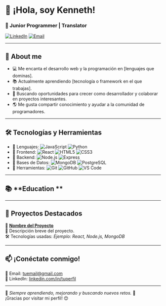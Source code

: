 # 👋 ¡Hola, soy Kenneth!

### 🌱 Junior Programmer | Translator

[![LinkedIn](https://img.shields.io/badge/LinkedIn-Profile-blue?style=flat&logo=linkedin)](https://www.linkedin.com/in/tuperfil) 
[![Email](https://img.shields.io/badge/Email-Contact-red?style=flat)](mailto:tuemail@gmail.com)

---

## 🚀 **About me**
- 💻 Me encanta el desarrollo web y la programación en [lenguajes que dominas].
- 📚 Actualmente aprendiendo [tecnología o framework en el que trabajas].
- 🎯 Buscando oportunidades para crecer como desarrollador y colaborar en proyectos interesantes.
- 🌎 Me gusta compartir conocimiento y ayudar a la comunidad de programadores.

---

## 🛠️ **Tecnologías y Herramientas**
- 🔹 Lenguajes: ![JavaScript](https://img.shields.io/badge/JavaScript-F7DF1E?style=flat&logo=javascript&logoColor=black) ![Python](https://img.shields.io/badge/Python-3776AB?style=flat&logo=python&logoColor=white)
- 🔹 Frontend: ![React](https://img.shields.io/badge/React-61DAFB?style=flat&logo=react&logoColor=black) ![HTML5](https://img.shields.io/badge/HTML5-E34F26?style=flat&logo=html5&logoColor=white) ![CSS3](https://img.shields.io/badge/CSS3-1572B6?style=flat&logo=css3&logoColor=white)
- 🔹 Backend: ![Node.js](https://img.shields.io/badge/Node.js-339933?style=flat&logo=nodedotjs&logoColor=white) ![Express](https://img.shields.io/badge/Express-000000?style=flat&logo=express&logoColor=white)
- 🔹 Bases de Datos: ![MongoDB](https://img.shields.io/badge/MongoDB-47A248?style=flat&logo=mongodb&logoColor=white) ![PostgreSQL](https://img.shields.io/badge/PostgreSQL-336791?style=flat&logo=postgresql&logoColor=white)
- 🔹 Herramientas: ![Git](https://img.shields.io/badge/Git-F05032?style=flat&logo=git&logoColor=white) ![GitHub](https://img.shields.io/badge/GitHub-181717?style=flat&logo=github&logoColor=white) ![VS Code](https://img.shields.io/badge/VS%20Code-007ACC?style=flat&logo=visualstudiocode&logoColor=white)

---
## 📚 **Education **
---

## 📌 **Proyectos Destacados**
🔹 **[Nombre del Proyecto](https://github.com/tuusuario/repositorio)**  
📌 Descripción breve del proyecto.  
🛠️ Tecnologías usadas: *Ejemplo: React, Node.js, MongoDB*  



---

## 📫 **¡Conéctate conmigo!**
📧 Email: [tuemail@gmail.com](mailto:tuemail@gmail.com)  
🔗 LinkedIn: [linkedin.com/in/tuperfil](https://www.linkedin.com/in/tuperfil)  

---

🎯 *Siempre aprendiendo, mejorando y buscando nuevos retos.* 🚀  
¡Gracias por visitar mi perfil! 😊
